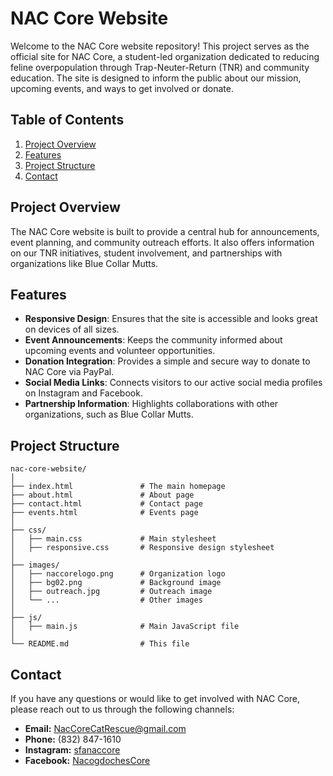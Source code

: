 # NAC Core Website

Welcome to the NAC Core website repository! This project serves as the official site for NAC Core, a student-led organization dedicated to reducing feline overpopulation through Trap-Neuter-Return (TNR) and community education. The site is designed to inform the public about our mission, upcoming events, and ways to get involved or donate.

## Table of Contents

1. [Project Overview](#project-overview)
2. [Features](#features)
3. [Project Structure](#project-structure)
4. [Contact](#contact)

## Project Overview

The NAC Core website is built to provide a central hub for announcements, event planning, and community outreach efforts. It also offers information on our TNR initiatives, student involvement, and partnerships with organizations like Blue Collar Mutts.

## Features

- **Responsive Design**: Ensures that the site is accessible and looks great on devices of all sizes.
- **Event Announcements**: Keeps the community informed about upcoming events and volunteer opportunities.
- **Donation Integration**: Provides a simple and secure way to donate to NAC Core via PayPal.
- **Social Media Links**: Connects visitors to our active social media profiles on Instagram and Facebook.
- **Partnership Information**: Highlights collaborations with other organizations, such as Blue Collar Mutts.

## Project Structure

```
nac-core-website/
│
├── index.html               # The main homepage
├── about.html               # About page
├── contact.html             # Contact page
├── events.html              # Events page
│
├── css/
│   ├── main.css             # Main stylesheet
│   ├── responsive.css       # Responsive design stylesheet
│
├── images/
│   ├── naccorelogo.png      # Organization logo
│   ├── bg02.png             # Background image
│   ├── outreach.jpg         # Outreach image
│   └── ...                  # Other images
│
├── js/
│   ├── main.js              # Main JavaScript file
│
└── README.md                # This file
```

## Contact

If you have any questions or would like to get involved with NAC Core, please reach out to us through the following channels:

- **Email:** [NacCoreCatRescue@gmail.com](mailto:NacCoreCatRescue@gmail.com)
- **Phone:** (832) 847-1610
- **Instagram:** [sfanaccore](https://www.instagram.com/sfanaccore/)
- **Facebook:** [NacogdochesCore](https://www.facebook.com/NacogdochesCore)

